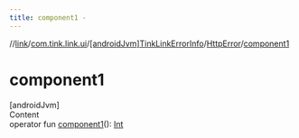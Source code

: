 ```yaml
---
title: component1 -
---
```

//[link](../../../index.md)/[com.tink.link.ui](../../index.md)/[[androidJvm]TinkLinkErrorInfo](../index.md)/[HttpError](index.md)/[component1](component1.md)



# component1  
[androidJvm]  
Content  
operator fun [component1](component1.md)(): [Int](https://kotlinlang.org/api/latest/jvm/stdlib/kotlin/-int/index.html)  



